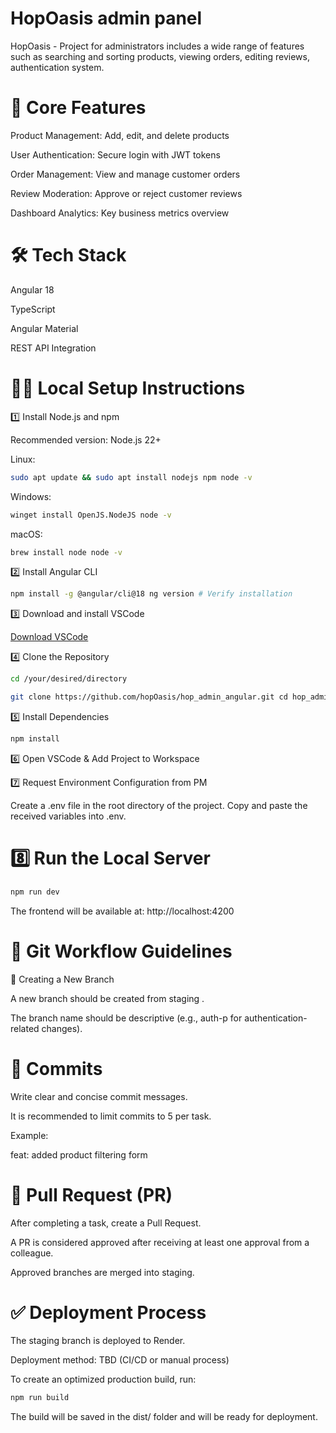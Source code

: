 # HopOasis admin panel

HopOasis - Project for administrators includes a wide range of features such as searching and sorting products, viewing orders, editing reviews, authentication system.

# 🚀 Core Features

Product Management: Add, edit, and delete products

User Authentication: Secure login with JWT tokens

Order Management: View and manage customer orders

Review Moderation: Approve or reject customer reviews

Dashboard Analytics: Key business metrics overview

# 🛠️ Tech Stack

Angular 18

TypeScript

Angular Material

REST API Integration

# 👷‍♀️ Local Setup Instructions

1️⃣ Install Node.js and npm

Recommended version: Node.js 22+

Linux:

```bash
sudo apt update && sudo apt install nodejs npm node -v 
```


Windows:

```bash
winget install OpenJS.NodeJS node -v
```

macOS:


```bash
brew install node node -v
```

2️⃣ Install Angular CLI

```bash
npm install -g @angular/cli@18 ng version # Verify installation
```

3️⃣ Download and install VSCode

[Download VSCode](https://code.visualstudio.com/)

4️⃣ Clone the Repository

```bash
cd /your/desired/directory
```
```bash
git clone https://github.com/hopOasis/hop_admin_angular.git cd hop_admin_angular
```

5️⃣ Install Dependencies

```bash
npm install
```

6️⃣ Open VSCode & Add Project to Workspace

7️⃣ Request Environment Configuration from PM

Create a .env file in the root directory of the project.
Copy and paste the received variables into .env.

# 8️⃣ Run the Local Server

```bash
npm run dev
```

The frontend will be available at: http://localhost:4200

# 🔄 Git Workflow Guidelines

📌 Creating a New Branch

A new branch should be created from staging .

The branch name should be descriptive (e.g., auth-p for authentication-related changes).

# 📝 Commits

Write clear and concise commit messages.

It is recommended to limit commits to 5 per task.

Example:

feat: added product filtering form

# 🔀 Pull Request (PR)

After completing a task, create a Pull Request.

A PR is considered approved after receiving at least one approval from a colleague.

Approved branches are merged into staging.

# ✅ Deployment Process

The staging branch is deployed to Render.

Deployment method: TBD (CI/CD or manual process)

To create an optimized production build, run:

```bash
npm run build
```
The build will be saved in the dist/ folder and will be ready for deployment.
